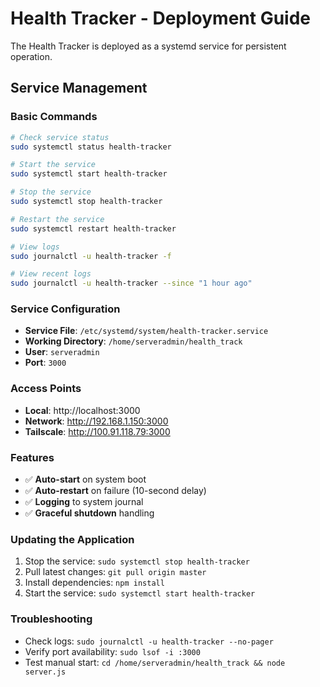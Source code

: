 # Health Tracker - Deployment Guide

The Health Tracker is deployed as a systemd service for persistent operation.

## Service Management

### Basic Commands
```bash
# Check service status
sudo systemctl status health-tracker

# Start the service
sudo systemctl start health-tracker

# Stop the service
sudo systemctl stop health-tracker

# Restart the service
sudo systemctl restart health-tracker

# View logs
sudo journalctl -u health-tracker -f

# View recent logs
sudo journalctl -u health-tracker --since "1 hour ago"
```

### Service Configuration
- **Service File**: `/etc/systemd/system/health-tracker.service`
- **Working Directory**: `/home/serveradmin/health_track`
- **User**: `serveradmin`
- **Port**: `3000`

### Access Points
- **Local**: http://localhost:3000
- **Network**: http://192.168.1.150:3000  
- **Tailscale**: http://100.91.118.79:3000

### Features
- ✅ **Auto-start** on system boot
- ✅ **Auto-restart** on failure (10-second delay)
- ✅ **Logging** to system journal
- ✅ **Graceful shutdown** handling

### Updating the Application
1. Stop the service: `sudo systemctl stop health-tracker`
2. Pull latest changes: `git pull origin master`
3. Install dependencies: `npm install`
4. Start the service: `sudo systemctl start health-tracker`

### Troubleshooting
- Check logs: `sudo journalctl -u health-tracker --no-pager`
- Verify port availability: `sudo lsof -i :3000`
- Test manual start: `cd /home/serveradmin/health_track && node server.js`